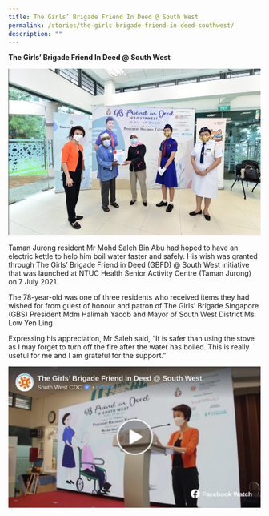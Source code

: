 ```yaml
---
title: The Girls’ Brigade Friend In Deed @ South West
permalink: /stories/the-girls-brigade-friend-in-deed-southwest/
description: ""
---
```

**The Girls’ Brigade Friend In Deed @ South West**

![GB](/images/Stories/gb.jpg)

Taman Jurong resident Mr Mohd Saleh Bin Abu had hoped to have an electric kettle to help him boil water faster and safely. His wish was granted through The Girls’ Brigade Friend in Deed (GBFD) @ South West initiative that was launched at NTUC Health Senior Activity Centre (Taman Jurong) on 7 July 2021.

The 78-year-old was one of three residents who received items they had wished for from guest of honour and patron of The Girls’ Brigade Singapore (GBS) President Mdm Halimah Yacob and Mayor of South West District Ms Low Yen Ling.

Expressing his appreciation, Mr Saleh said, “It is safer than using the stove as I may forget to turn off the fire after the water has boiled. This is really useful for me and I am grateful for the support.”

<a href="https://www.facebook.com/watch/?v=850389472238629">
	<img src="/images/Stories/GB%201.jpg"></a>